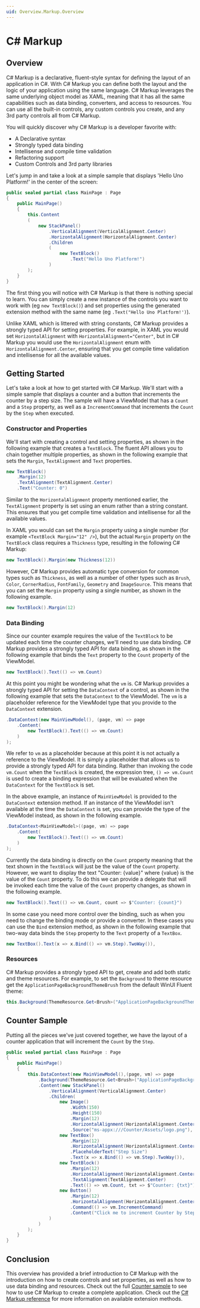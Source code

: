 ```yaml
---
uid: Overview.Markup.Overview
---
```


# C# Markup

## Overview

C# Markup is a declarative, fluent-style syntax for defining the layout of an application in C#. With C# Markup you can define both the layout and the logic of your application using the same language. C# Markup leverages the same underlying object model as XAML, meaning that it has all the same capabilities such as data binding, converters, and access to resources. You can use all the built-in controls, any custom controls you create, and any 3rd party controls all from C# Markup.

You will quickly discover why C# Markup is a developer favorite with:

- A Declarative syntax
- Strongly typed data binding
- Intellisense and compile time validation
- Refactoring support
- Custom Controls and 3rd party libraries

Let's jump in and take a look at a simple sample that displays 'Hello Uno Platform!' in the center of the screen:

```cs
public sealed partial class MainPage : Page
{
    public MainPage()
    {
        this.Content
        (
            new StackPanel()
                .VerticalAlignment(VerticalAlignment.Center)
                .HorizontalAlignment(HorizontalAlignment.Center)
                .Children
                (
                    new TextBlock()
                        .Text("Hello Uno Platform!")
                )
        );
    }
}
```

The first thing you will notice with C# Markup is that there is nothing special to learn. You can simply create a new instance of the controls you want to work with (eg `new TextBlock()`) and set properties using the generated extension method with the same name (eg `.Text("Hello Uno Platform!')`). 

Unlike XAML which is littered with string constants, C# Markup provides a strongly typed API for setting properties. For example, in XAML you would set `HorizontalAlignment` with `HorizontalAlignment="Center"`, but in C# Markup you would use the `HorizontalAlignment` enum with `HorizontalAlignment.Center`, ensuring that you get compile time validation and intellisense for all the available values.

## Getting Started

Let's take a look at how to get started with C# Markup. We'll start with a simple sample that displays a counter and a button that increments the counter by a step size. The sample will have a ViewModel that has a `Count` and a `Step` property, as well as a `IncrementCommand` that increments the `Count` by the `Step` when executed. 

### Constructor and Properties

We'll start with creating a control and setting properties, as shown in the following example that creates a `TextBlock`. The fluent API allows you to chain together multiple properties, as shown in the following example that sets the `Margin`, `TextAlignment` and `Text` properties.

```cs
new TextBlock()
    .Margin(12)
    .TextAlignment(TextAlignment.Center)
    .Text("Counter: 0")
```

Similar to the `HorizontalAlignment` property mentioned earlier, the `TextAlignment` property is set using an enum rather than a string constant. This ensures that you get compile time validation and intellisense for all the available values.

In XAML you would can set the `Margin` property using a single number (for example `<TextBlock Margin="12" />`), but the actual `Margin` property on the `TextBlock` class requires a `Thickness` type, resulting in the following C# Markup:

```cs
new TextBlock().Margin(new Thickness(12))
```
However, C# Markup provides automatic type conversion for common types such as `Thickness`, as well as a number of other types such as `Brush`, `Color`, `CornerRadius`, `FontFamily`, `Geometry` and `ImageSource`. This means that you can set the `Margin` property using a single number, as shown in the following example.

```cs
new TextBlock().Margin(12)
```


### Data Binding

Since our counter example requires the value of the `TextBlock` to be updated each time the counter changes, we'll need to use data binding. C# Markup provides a strongly typed API for data binding, as shown in the following example that binds the `Text` property to the `Count` property of the ViewModel.

```cs
new TextBlock().Text(() => vm.Count)
```

At this point you might be wondering what the `vm` is. C# Markup provides a strongly typed API for setting the `DataContext` of a control, as shown in the following example that sets the `DataContext` to the ViewModel. The `vm` is a placeholder reference for the ViewModel type that you provide to the `DataContext` extension.

```cs
.DataContext(new MainViewModel(), (page, vm) => page
    .Content(
        new TextBlock().Text(() => vm.Count)
    )
);
```

We refer to `vm` as a placeholder because at this point it is not actually a reference to the ViewModel. It is simply a placeholder that allows us to provide a strongly typed API for data binding. Rather than invoking the code `vm.Count` when the `TextBlock` is created, the expression tree, `() => vm.Count` is used to create a binding expression that will be evaluated when the `DataContext` for the `TextBlock` is set.

In the above example, an instance of `MainViewModel` is provided to the `DataContext` extension method. If an instance of the ViewModel isn't available at the time the `DataContext` is set, you can provide the type of the ViewModel instead, as shown in the following example.

```cs
.DataContext<MainViewModel>((page, vm) => page
    .Content(
        new TextBlock().Text(() => vm.Count)
    )
);
```

Currently the data binding is directly on the `Count` property meaning that the text shown in the `TextBlock` will just be the value of the `Count` property. However, we want to display the text "Counter: {value}" where {value} is the value of the `Count` property. To do this we can provide a delegate that will be invoked each time the value of the `Count` property changes, as shown in the following example.

```cs
new TextBlock().Text(() => vm.Count, count => $"Counter: {count}")
```

In some case you need more control over the binding, such as when you need to change the binding mode or provide a converter. In these cases you can use the `Bind` extension method, as shown in the following example that two-way data binds the `Step` property to the `Text` property of a `TextBox`. 

```cs
new TextBox().Text(x => x.Bind(() => vm.Step).TwoWay()),
```

### Resources

C# Markup provides a strongly typed API to get, create and add both static and theme resources. For example, to set the `Background` to theme resource get the `ApplicationPageBackgroundThemeBrush` from the default WinUI Fluent theme:

```cs
this.Background(ThemeResource.Get<Brush>("ApplicationPageBackgroundThemeBrush"));
```

## Counter Sample

Putting all the pieces we've just covered together, we have the layout of a counter application that will increment the `Count` by the `Step`.

```csharp
public sealed partial class MainPage : Page
{
    public MainPage()
    {
        this.DataContext(new MainViewModel(),(page, vm) => page
            .Background(ThemeResource.Get<Brush>("ApplicationPageBackgroundThemeBrush"))
            .Content(new StackPanel()
                .VerticalAlignment(VerticalAlignment.Center)
                .Children(
                    new Image()
                        .Width(150)
                        .Height(150)
                        .Margin(12)
                        .HorizontalAlignment(HorizontalAlignment.Center)
                        .Source("ms-appx:///Counter/Assets/logo.png"),
                    new TextBox()
                        .Margin(12)
                        .HorizontalAlignment(HorizontalAlignment.Center)
                        .PlaceholderText("Step Size")
                        .Text(x => x.Bind(() => vm.Step).TwoWay()),
                    new TextBlock()
                        .Margin(12)
                        .HorizontalAlignment(HorizontalAlignment.Center)
                        .TextAlignment(TextAlignment.Center)
                        .Text(() => vm.Count, txt => $"Counter: {txt}"),
                    new Button()
                        .Margin(12)
                        .HorizontalAlignment(HorizontalAlignment.Center)
                        .Command(() => vm.IncrementCommand)
                        .Content("Click me to increment Counter by Step Size")
                )
            )
        );
    }
}
```

## Conclusion

This overview has provided a brief introduction to C# Markup with the introduction on how to create controls and set properties, as well as how to use data binding and resources. Check out the full [Counter sample](TBD) to see how to use C# Markup to create a complete application. Check out the [C# Markup reference](TBD) for more information on available extension methods.

